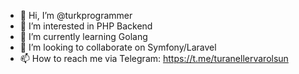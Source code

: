 - 👋 Hi, I’m @turkprogrammer
- 👀 I’m interested in PHP Backend
- 🌱 I’m currently learning Golang
- 💞️ I’m looking to collaborate on Symfony/Laravel
- 📫 How to reach me via Telegram: https://t.me/turanellervarolsun

<!---
turkprogrammer/turkprogrammer is a ✨ special ✨ repository because its `README.md` (this file) appears on your GitHub profile.
You can click the Preview link to take a look at your changes.
--->
